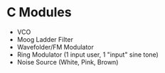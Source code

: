 # C Modules

- VCO
- Moog Ladder Filter
- Wavefolder/FM Modulator
- Ring Modulator (1 input user, 1 "input" sine tone)
- Noise Source (White, Pink, Brown)
